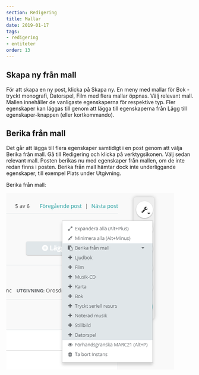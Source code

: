 ```yaml
---
section: Redigering
title: Mallar
date: 2019-01-17
tags:
- redigering
- entiteter
order: 13
---
```


## Skapa ny från mall
För att skapa en ny post, klicka på Skapa ny. En meny med mallar för Bok - tryckt monografi, Datorspel, Film med flera mallar öppnas. Välj relevant mall. Mallen innehåller de vanligaste egenskaperna för respektive typ.
Fler egenskaper kan läggas till genom att lägga till egenskaperna från Lägg till egenskaper-knappen (eller kortkommando).


## Berika från mall
Det går att lägga till flera egenskaper samtidigt i en post genom att välja Berika från mall. Gå till Redigering och klicka på verktygsikonen. Välj sedan relevant mall. Posten berikas nu med egenskaper från mallen, om de inte redan finns i posten. 
Berika från mall hämtar dock inte underliggande egenskaper, till exempel Plats under Utgivning.  

Berika från mall:   

![Berika från mall](berika.png)

